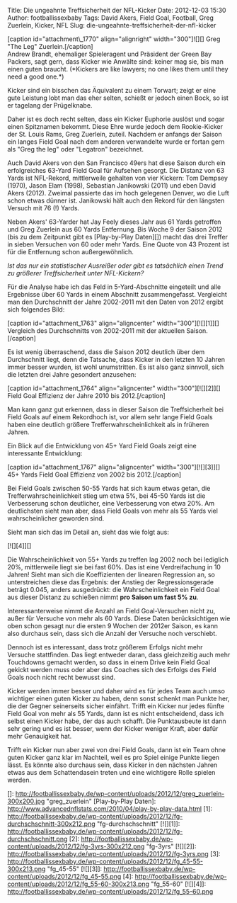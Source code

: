 Title: Die ungeahnte Treffsicherheit der NFL-Kicker
Date: 2012-12-03 15:30
Author: footballissexbaby
Tags: David Akers, Field Goal, Football, Greg Zuerlein, Kicker, NFL
Slug: die-ungeahnte-treffsicherheit-der-nfl-kicker

<div>
[caption id="attachment\_1770" align="alignright" width="300"]![][] Greg
"The Leg" Zuerlein.[/caption]

</div>
Andrew Brandt, ehemaliger Spieleragent und Präsident der Green Bay
Packers, sagt gern, dass Kicker wie Anwälte sind: keiner mag sie, bis
man einen guten braucht. (*Kickers are like lawyers; no one likes them
until they need a good one.*)

Kicker sind ein bisschen das Äquivalent zu einem Torwart; zeigt er eine
gute Leistung lobt man das eher selten, schießt er jedoch einen Bock, so
ist er tagelang der Prügelknabe.

Daher ist es doch recht selten, dass ein Kicker Euphorie auslöst und
sogar einen Spitznamen bekommt. Diese Ehre wurde jedoch dem
Rookie-Kicker der St. Louis Rams, Greg Zuerlein, zuteil. Nachdem er
anfangs der Saison ein langes Field Goal nach dem anderen verwandelte
wurde er fortan gern als "Greg the leg" oder "Legatron" bezeichnet.

Auch David Akers von den San Francisco 49ers hat diese Saison durch ein
erfolgreiches 63-Yard Field Goal für Aufsehen gesorgt. Die Distanz von
63 Yards ist NFL-Rekord, mittlerweile gehalten von vier Kickern: Tom
Dempsey (1970), Jason Elam (1998), Sebastian Janikowski (2011) und eben
David Akers (2012). Zweimal passierte das im hoch gelegenen Denver, wo
die Luft schon etwas dünner ist. Janikowski hält auch den Rekord für den
längsten Versuch mit 76 (!) Yards.

Neben Akers' 63-Yarder hat Jay Feely dieses Jahr aus 61 Yards getroffen
und Greg Zuerlein aus 60 Yards Entfernung. Bis Woche 9 der Saison 2012
(bis zu dem Zeitpunkt gibt es [Play-by-Play Daten][]) macht das drei
Treffer in sieben Versuchen von 60 oder mehr Yards. Eine Quote von 43
Prozent ist für die Entfernung schon außergewöhnlich.

*Ist das nur ein statistischer Ausreißer oder gibt es tatsächlich einen
Trend zu größerer Treffsicherheit unter NFL-Kickern?*

Für die Analyse habe ich das Feld in 5-Yard-Abschnitte eingeteilt und
alle Ergebnisse über 60 Yards in einem Abschnitt zusammengefasst.
Vergleicht man den Durchschnitt der Jahre 2002-2011 mit den Daten von
2012 ergibt sich folgendes Bild:

[caption id="attachment\_1763" align="aligncenter"
width="300"][![][1]][] Vergleich des Durchschnitts von 2002-2011 mit der
aktuellen Saison.[/caption]

Es ist wenig überraschend, dass die Saison 2012 deutlich über dem
Durchschnitt liegt, denn die Tatsache, dass Kicker in den letzten 10
Jahren immer besser wurden, ist wohl unumstritten. Es ist also ganz
sinnvoll, sich die letzten drei Jahre gesondert anzusehen:

[caption id="attachment\_1764" align="aligncenter"
width="300"][![][2]][] Field Goal Effizienz der Jahre 2010 bis
2012.[/caption]

Man kann ganz gut erkennen, dass in dieser Saison die Treffsicherheit
bei Field Goals auf einem Rekordhoch ist, vor allem sehr lange Field
Goals haben eine deutlich größere Trefferwahrscheinlichkeit als in
früheren Jahren.

Ein Blick auf die Entwicklung von 45+ Yard Field Goals zeigt eine
interessante Entwicklung:

[caption id="attachment\_1767" align="aligncenter"
width="300"][![][3]][] 45+ Yards Field Goal Effizienz von 2002 bis
2012.[/caption]

Bei Field Goals zwischen 50-55 Yards hat sich kaum etwas getan, die
Trefferwahrscheinlichkeit stieg um etwa 5%, bei 45-50 Yards ist die
Verbesserung schon deutlicher, eine Verbesserung von etwa 20%. Am
deutlichsten sieht man aber, dass Field Goals von mehr als 55 Yards viel
wahrscheinlicher geworden sind.

Sieht man sich das im Detail an, sieht das wie folgt aus:

[![][4]][]

Die Wahrscheinlichkeit von 55+ Yards zu treffen lag 2002 noch bei
lediglich 20%, mittlerweile liegt sie bei fast 60%. Das ist eine
Verdreifachung in 10 Jahren! Sieht man sich die Koeffizienten der
linearen Regression an, so unterstreichen diese das Ergebnis: der
Anstieg der Regressionsgerade beträgt 0.045, anders ausgedrückt: die
Wahrscheinlichkeit ein Field Goal aus dieser Distanz zu schießen nimmt
**pro Saison um fast 5% zu**.

Interessanterweise nimmt die Anzahl an Field Goal-Versuchen nicht zu,
außer für Versuche von mehr als 60 Yards. Diese Daten berücksichtigen
wie oben schon gesagt nur die ersten 9 Wochen der 2012er Saison, es kann
also durchaus sein, dass sich die Anzahl der Versuche noch verschiebt.

Dennoch ist es interessant, dass trotz größerem Erfolgs nicht mehr
Versuche stattfinden. Das liegt entweder daran, dass gleichzeitig auch
mehr Touchdowns gemacht werden, so dass in einem Drive kein Field Goal
gekickt werden muss oder aber das Coaches sich des Erfolgs des Field
Goals noch nicht recht bewusst sind.

Kicker werden immer besser und daher wird es für jedes Team auch umso
wichtiger einen guten Kicker zu haben, denn sonst schenkt man Punkte
her, die der Gegner seinerseits sicher einfährt. Trifft ein Kicker nur
jedes fünfte Field Goal von mehr als 55 Yards, dann ist es nicht
entscheidend, dass ich selbst einen Kicker habe, der das auch schafft.
Die Punktausbeute ist dann sehr gering und es ist besser, wenn der
Kicker weniger Kraft, aber dafür mehr Genauigkeit hat.

Trifft ein Kicker nun aber zwei von drei Field Goals, dann ist ein Team
ohne guten Kicker ganz klar im Nachteil, weil es pro Spiel einige Punkte
liegen lässt. Es könnte also durchaus sein, dass Kicker in den nächsten
Jahren etwas aus dem Schattendasein treten und eine wichtigere Rolle
spielen werden.

  []: http://footballissexbaby.de/wp-content/uploads/2012/12/greg_zuerlein-300x200.jpg
    "greg_zuerlein"
  [Play-by-Play Daten]: http://www.advancednflstats.com/2010/04/play-by-play-data.html
  [1]: http://footballissexbaby.de/wp-content/uploads/2012/12/fg-durchschschnitt-300x212.png
    "fg-durchschschnitt"
  [![][1]]: http://footballissexbaby.de/wp-content/uploads/2012/12/fg-durchschschnitt.png
  [2]: http://footballissexbaby.de/wp-content/uploads/2012/12/fg-3yrs-300x212.png
    "fg-3yrs"
  [![][2]]: http://footballissexbaby.de/wp-content/uploads/2012/12/fg-3yrs.png
  [3]: http://footballissexbaby.de/wp-content/uploads/2012/12/fg_45-55-300x213.png
    "fg_45-55"
  [![][3]]: http://footballissexbaby.de/wp-content/uploads/2012/12/fg_45-55.png
  [4]: http://footballissexbaby.de/wp-content/uploads/2012/12/fg_55-60-300x213.png
    "fg_55-60"
  [![][4]]: http://footballissexbaby.de/wp-content/uploads/2012/12/fg_55-60.png
